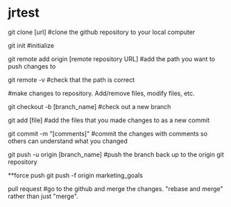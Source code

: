 # jrtest


git clone [url] #clone the github repository to your local computer

git init #initialize 

git remote add origin [remote repository URL] #add the path you want to push changes to

git remote -v #check that the path is correct

#make changes to repository. Add/remove files, modify files, etc.

git checkout -b [branch_name] #check out a new branch 

git add [file] #add the files that you made changes to as a new commit

git commit -m "[comments]" #commit the changes with comments so others can understand what you changed

git push -u origin [branch_name] #push the branch back up to the origin git repository

**force push git push -f origin marketing_goals

pull request #go to the github and merge the changes. "rebase and merge" rather than just "merge".
